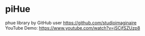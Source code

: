 # piHue

phue library by GitHub user https://github.com/studioimaginaire  
YouTube Demo: https://www.youtube.com/watch?v=jSCjfSZUzp8  
